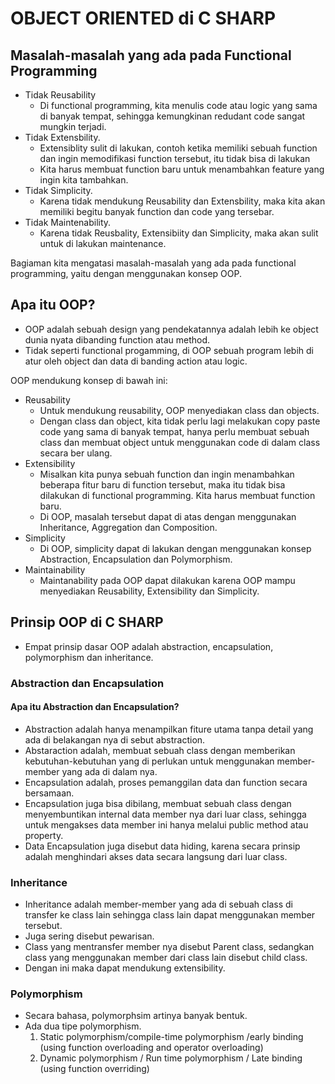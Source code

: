 # OBJECT ORIENTED di C SHARP

## Masalah-masalah yang ada pada Functional Programming
- Tidak Reusability
	* Di functional programming, kita menulis code atau logic yang sama di banyak tempat, sehingga kemungkinan redudant code sangat mungkin terjadi.
- Tidak Extensbility.
	* Extensiblity sulit di lakukan, contoh ketika memiliki sebuah function dan ingin memodifikasi function tersebut, itu tidak bisa di lakukan
	* Kita harus membuat function baru untuk menambahkan feature yang ingin kita tambahkan.
- Tidak Simplicity.
	* Karena tidak mendukung Reusability dan Extensbility, maka kita akan memiliki begitu banyak function dan code yang tersebar.
- Tidak Maintenability.
	* Karena tidak Reusbality, Extensibiity dan Simplicity, maka akan sulit untuk di lakukan maintenance.

Bagiaman kita mengatasi masalah-masalah yang ada pada functional programming, yaitu dengan menggunakan konsep OOP.

## Apa itu OOP?
- OOP adalah sebuah design yang pendekatannya adalah lebih ke object dunia nyata dibanding function atau method.
- Tidak seperti functional progamming, di OOP sebuah program lebih di atur oleh object dan data di banding action atau logic.

OOP mendukung konsep di bawah ini:
- Reusability
	* Untuk mendukung reusability, OOP menyediakan class dan objects.
	* Dengan class dan object, kita tidak perlu lagi melakukan copy paste code yang sama di banyak tempat, hanya perlu membuat sebuah class dan membuat object untuk menggunakan code di dalam class secara ber ulang.
- Extensibility
	* Misalkan kita punya sebuah function dan ingin menambahkan beberapa fitur baru di function tersebut, maka itu tidak bisa dilakukan di functional programming. Kita harus membuat function baru.
	* Di OOP, masalah tersebut dapat di atas dengan menggunakan Inheritance, Aggregation dan Composition.
- Simplicity
	* Di OOP, simplicity dapat di lakukan dengan menggunakan konsep Abstraction, Encapsulation dan Polymorphism.
- Maintainability
	* Maintanability pada OOP dapat dilakukan karena OOP mampu menyediakan Reusability, Extensibility dan Simplicity.

## Prinsip OOP di C SHARP
- Empat prinsip dasar OOP adalah abstraction, encapsulation, polymorphism dan inheritance.

### Abstraction dan Encapsulation
#### Apa itu Abstraction dan Encapsulation?
- Abstraction adalah hanya menampilkan fiture utama tanpa detail yang ada di belakangan nya di sebut abstraction.
- Abstaraction adalah, membuat sebuah class dengan memberikan kebutuhan-kebutuhan yang di perlukan untuk menggunakan member-member yang ada di dalam nya.
- Encapsulation adalah, proses pemanggilan data dan function secara bersamaan.
- Encapsulation juga bisa dibilang, membuat sebuah class dengan menyembuntikan internal data member nya dari luar class, sehingga untuk mengakses data member ini hanya melalui public method atau property.
- Data Encapsulation juga disebut data hiding, karena secara prinsip adalah menghindari akses data secara langsung dari luar class.

### Inheritance
- Inheritance adalah member-member yang ada di sebuah class di transfer ke class lain sehingga class lain dapat menggunakan member tersebut.
- Juga sering disebut pewarisan.
- Class yang mentransfer member nya disebut Parent class, sedangkan class yang menggunakan member dari class lain disebut child class.
- Dengan ini maka dapat mendukung extensibility.

### Polymorphism
- Secara bahasa, polymorphsim artinya banyak bentuk.
- Ada dua tipe polymorphism.
	1) Static polymorphism/compile-time polymorphism /early binding (using function overloading and operator overloading)
	2) Dynamic polymorphism / Run time polymorphism / Late binding (using function overriding)

